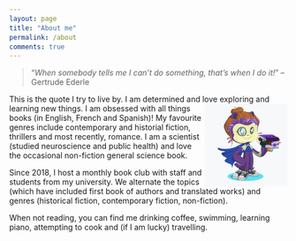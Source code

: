 ```yaml
---
layout: page
title: "About me"
permalink: /about
comments: true
---
```


> “*When somebody tells me I can’t do something, that’s when I do it!*” 
> – Gertrude Ederle

This is the quote I try to live by. I am determined and love exploring and learning new things. 
<img alt-txt="My Octocat" style="float: right" src="assets/images/octocat-Lidia.png" alt="drawing" width="150"/> 
I am obsessed with all things books (in English, French and Spanish)! 
My favourite genres include contemporary and historial fiction, thrillers and most recently, romance. I am a scientist (studied neuroscience and public health) and love the occasional non-fiction general science book.

Since 2018, I host a monthly book club with staff and students from my university. We alternate the topics (which have included first book of authors and translated works) and genres (historical fiction, contemporary fiction, non-fiction).

When not reading, you can find me drinking coffee, swimming, learning piano, attempting to cook and (if I am lucky) travelling.

